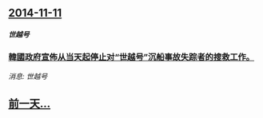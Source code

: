 ## [2014-11-11](/news/2014/11/11/index.md)

##### 世越号
### [ 韓國政府宣佈从当天起停止对“世越号”沉船事故失踪者的搜救工作。](/news/2014/11/11/韓國政府宣佈从当天起停止对-世越号-沉船事故失踪者的搜救工作.md)
_消息: 世越号_

## [前一天...](/news/2014/11/10/index.md)

